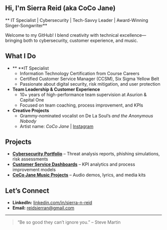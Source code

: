 ## Hi, I'm Sierra Reid (aka CoCo Jane)  
** IT Specialist | Cybersecurity | Tech-Savvy Leader | Award-Winning Singer-Songwriter**

Welcome to my GitHub! I blend creativity with technical excellence—bringing both to cybersecurity, customer experience, and music.

## What I Do
- **
**IT Specialist
  - Information Technology Certification from Course Careers
  - Certified Customer Service Manager (CCSM), Six Sigma Yellow Belt
  - Passionate about digital security, risk mitigation, and user protection
- **Team Leadership & Customer Experience**
  - 10+ years of high-performance team supervision at Asurion & Capital One
  - Focused on team coaching, process improvement, and KPIs
- **Creative Projects**
  - Grammy-nominated vocalist on De La Soul’s *and the Anonymous Nobody*
  - Artist name: *CoCo Jane* | [Instagram](https://instagram.com) 

## Projects
- **[Cybersecurity Portfolio](#)** – Threat analysis reports, phishing simulations, risk assessments  
- **[Customer Service Dashboards](#)** – KPI analytics and process improvement models  
- **[CoCo Jane Music Projects](#)** – Audio demos, lyrics, and media kits  

## Let’s Connect
- **LinkedIn:** [linkedin.com/in/sierra-n-reid](#)
- **Email:** reidsierran@gmail.com


---

> “Be so good they can’t ignore you.” – Steve Martin

